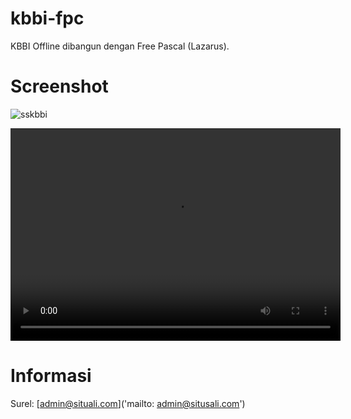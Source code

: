 # kbbi-fpc

KBBI Offline dibangun dengan Free Pascal (Lazarus).


# Screenshot

![sskbbi]('imgs/ss-kbbi.png')

<video width="528" height="340" controls>
  <source src="imgs/kbbi-fpc.mp4" type="video/mp4">
</video>

# Informasi

Surel: [admin@situali.com]('mailto: admin@situsali.com')
